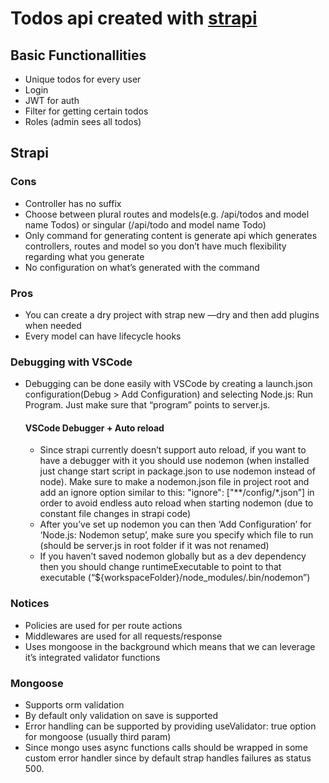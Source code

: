 # Todos api created with [strapi](https://strapi.io/)

## Basic Functionallities
  - Unique todos for every user
  - Login
  - JWT for auth
  - Filter for getting certain todos
  - Roles (admin sees all todos)

## Strapi
### Cons
- Controller has no suffix
- Choose between plural routes and models(e.g. /api/todos and model name Todos) or singular (/api/todo and model name Todo)
- Only command for generating content is generate api which generates controllers, routes and model so you don’t have much flexibility regarding what you generate
- No configuration on what’s generated with the command


### Pros
- You can create a dry project with strap new <projectName> —dry and then add plugins when needed
- Every model can have lifecycle hooks

### Debugging with VSCode
- Debugging can be done easily with VSCode by creating a launch.json configuration(Debug > Add Configuration) and selecting Node.js: Run Program. Just make sure that “program” points to server.js. 

  #### VSCode Debugger + Auto reload
  - Since strapi currently doesn’t support auto reload, if you want to have a debugger with it you should use nodemon (when installed just change start script in package.json to use nodemon instead of node). Make sure to make a nodemon.json file in project root and add an ignore option similar to this: "ignore": ["**/config/*.json”] in order to avoid endless auto reload when starting nodemon (due to constant file changes in strapi code)
  - After you’ve set up nodemon you can then ‘Add Configuration’ for ‘Node.js: Nodemon setup’, make sure you specify which file to run (should be server.js in root folder if it was not renamed) 
  - If you haven’t saved nodemon globally but as a dev dependency then you should change runtimeExecutable to point to that executable (“${workspaceFolder}/node_modules/.bin/nodemon”)

### Notices
- Policies are used for per route actions
- Middlewares are used for all requests/response
- Uses mongoose in the background which means that we can leverage it’s integrated validator functions

### Mongoose
- Supports orm validation
- By default only validation on save is supported
- Error handling can be supported by providing useValidator: true option for mongoose (usually third param)
- Since mongo uses async functions calls should be wrapped in some custom error handler since by default strap handles failures as status 500.
